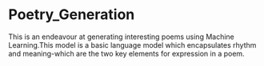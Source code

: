 # Poetry_Generation
This is an endeavour at generating interesting poems using Machine Learning.This model is a basic language model which encapsulates rhythm and meaning-which are the two key elements for expression in a poem.
